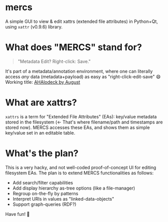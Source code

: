 # mercs
A simple GUI to view &amp; edit xattrs (extended file attributes) in Python+Qt, using `xattr` (v0.9.6) library.

# What does "MERCS" stand for?

> "Metadata Edit? Right-click: Save."

It's part of a metadata/annotation environment, where one can literally access *any* data (metadata+payload) as easy as "right-click-edit-save" 😄
Working title: [AHAlodeck by August](https://github.com/ArkThis/AHAlodeck)


# What are xattrs?

`xattrs` is a term for "Extended File Attributes" (EAs): key/value metadata stored in the filesystem (<- That's where filename/path and timestamps are stored now).
MERCS accesses these EAs, and shows them as simple key/value set in an editable table.


# What's the plan?

This is a very hacky, and not well-coded proof-of-concept UI for editing filesystem EAs.
The plan is to extend MERCS functionalities as follows:

  * Add search/filter capabilities
  * Add display hierarchy as-tree options (like a file-manager)
  * Regroup on-the-fly by patterns
  * Interpret URIs in values as "linked-data-objects"
  * Support graph-queries (RDF?)

Have fun! 🍰
